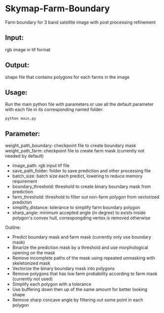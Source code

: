 # Skymap-Farm-Boundary
Farm boundary for 3 band satellite image with post processing refinement

## Input:
  rgb image in tif format
  
## Output:
  shape file that contains polygons for each farms in the image

## Usage:
Run the main python file with parameters or use all the default parameter with each file in its corresponding named folder:
```
python main.py
```
## Parameter:
weight_path_boundary: checkpoint file to create boundary mask
weight_path_farm: checkpoint file to create farm mask (currently not needed by default)

+ image_path: rgb input tif file
+ save_path_folder: folder to save prediction and other processing file
+ batch_size: batch size each predict, lowering to reduce memory requirement
+ boundary_threshold: threshold to create binary boundary mask from prediction
+ farm_threshold: threshold to filter out non-farm polygon from vectorized predicton
+ simplify_distance: tolerance to simplify farm boundary polygon
+ sharp_angle: minimum accepted angle (in degree) to exists inside polygon's convex hull, correspongding vertex is removed otherwise

Outline:

  + Predict boundary mask and farm mask (currently only use boundary mask)
  + Binarize the prediction mask by a threshold and use morphological opening on the mask
  + Remove incomplete paths of the mask using repeated unmasking with skeletonized mask
  + Vectorize the binary boundary mask into polygons
  + Remove polygons that has low farm probability according to farm mask (currently not used)
  + Simplify each polygon with a tolerance
  + Use buffering down then up of the same amount for better looking shape
  + Remove sharp concave angle by filtering out some point in each polygon
